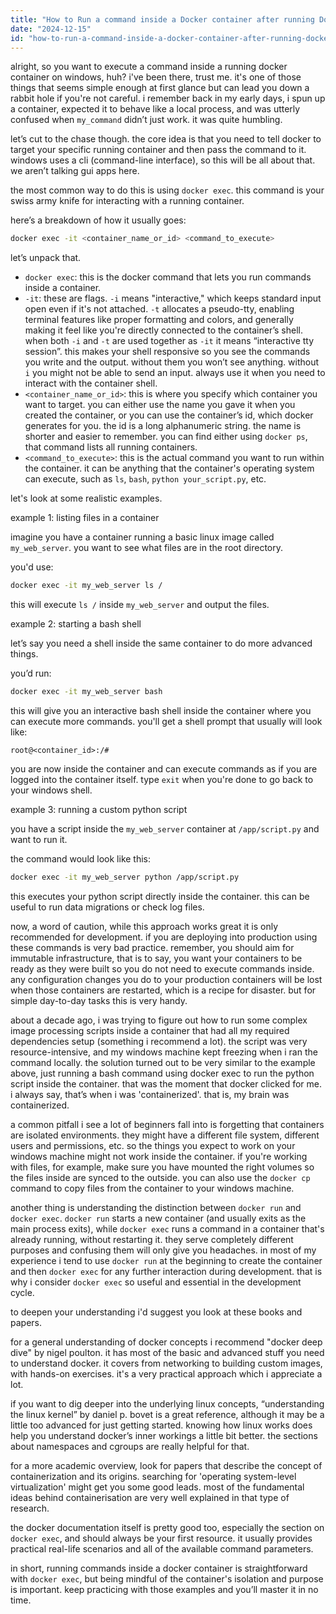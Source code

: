 ```yaml
---
title: "How to Run a command inside a Docker container after running Docker on Windows?"
date: "2024-12-15"
id: "how-to-run-a-command-inside-a-docker-container-after-running-docker-on-windows"
---
```


alright, so you want to execute a command inside a running docker container on windows, huh? i've been there, trust me. it's one of those things that seems simple enough at first glance but can lead you down a rabbit hole if you're not careful. i remember back in my early days, i spun up a container, expected it to behave like a local process, and was utterly confused when `my_command` didn’t just work. it was quite humbling.

let’s cut to the chase though. the core idea is that you need to tell docker to target your specific running container and then pass the command to it. windows uses a cli (command-line interface), so this will be all about that. we aren’t talking gui apps here.

the most common way to do this is using `docker exec`. this command is your swiss army knife for interacting with a running container.

here’s a breakdown of how it usually goes:

```bash
docker exec -it <container_name_or_id> <command_to_execute>
```

let’s unpack that.

*   `docker exec`: this is the docker command that lets you run commands inside a container.
*   `-it`:  these are flags. `-i` means "interactive," which keeps standard input open even if it's not attached. `-t` allocates a pseudo-tty, enabling terminal features like proper formatting and colors, and generally making it feel like you're directly connected to the container’s shell. when both `-i` and `-t` are used together as `-it` it means “interactive tty session”. this makes your shell responsive so you see the commands you write and the output. without them you won’t see anything. without `i` you might not be able to send an input. always use it when you need to interact with the container shell.
*   `<container_name_or_id>`: this is where you specify which container you want to target. you can either use the name you gave it when you created the container, or you can use the container’s id, which docker generates for you. the id is a long alphanumeric string. the name is shorter and easier to remember. you can find either using `docker ps`, that command lists all running containers.
*   `<command_to_execute>`: this is the actual command you want to run within the container. it can be anything that the container's operating system can execute, such as `ls`, `bash`, `python your_script.py`, etc.

let's look at some realistic examples.

example 1: listing files in a container

imagine you have a container running a basic linux image called `my_web_server`. you want to see what files are in the root directory.

you'd use:

```bash
docker exec -it my_web_server ls /
```

this will execute `ls /` inside `my_web_server` and output the files.

example 2: starting a bash shell

let’s say you need a shell inside the same container to do more advanced things.

you’d run:

```bash
docker exec -it my_web_server bash
```

this will give you an interactive bash shell inside the container where you can execute more commands. you'll get a shell prompt that usually will look like:

```
root@<container_id>:/#
```

you are now inside the container and can execute commands as if you are logged into the container itself. type `exit` when you're done to go back to your windows shell.

example 3: running a custom python script

you have a script inside the `my_web_server` container at `/app/script.py` and want to run it.

the command would look like this:

```bash
docker exec -it my_web_server python /app/script.py
```

this executes your python script directly inside the container. this can be useful to run data migrations or check log files.

now, a word of caution, while this approach works great it is only recommended for development. if you are deploying into production using these commands is very bad practice. remember, you should aim for immutable infrastructure, that is to say, you want your containers to be ready as they were built so you do not need to execute commands inside. any configuration changes you do to your production containers will be lost when those containers are restarted, which is a recipe for disaster. but for simple day-to-day tasks this is very handy.

about a decade ago, i was trying to figure out how to run some complex image processing scripts inside a container that had all my required dependencies setup (something i recommend a lot). the script was very resource-intensive, and my windows machine kept freezing when i ran the command locally. the solution turned out to be very similar to the example above, just running a bash command using docker exec to run the python script inside the container. that was the moment that docker clicked for me. i always say, that’s when i was 'containerized'. that is, my brain was containerized.

a common pitfall i see a lot of beginners fall into is forgetting that containers are isolated environments. they might have a different file system, different users and permissions, etc. so the things you expect to work on your windows machine might not work inside the container. if you're working with files, for example, make sure you have mounted the right volumes so the files inside are synced to the outside. you can also use the `docker cp` command to copy files from the container to your windows machine.

another thing is understanding the distinction between `docker run` and `docker exec`. `docker run` starts a new container (and usually exits as the main process exits), while `docker exec` runs a command in a container that's already running, without restarting it. they serve completely different purposes and confusing them will only give you headaches. in most of my experience i tend to use `docker run` at the beginning to create the container and then `docker exec` for any further interaction during development. that is why i consider `docker exec` so useful and essential in the development cycle.

to deepen your understanding i'd suggest you look at these books and papers.

for a general understanding of docker concepts i recommend "docker deep dive" by nigel poulton. it has most of the basic and advanced stuff you need to understand docker. it covers from networking to building custom images, with hands-on exercises. it's a very practical approach which i appreciate a lot.

if you want to dig deeper into the underlying linux concepts, “understanding the linux kernel” by daniel p. bovet is a great reference, although it may be a little too advanced for just getting started. knowing how linux works does help you understand docker’s inner workings a little bit better. the sections about namespaces and cgroups are really helpful for that.

for a more academic overview, look for papers that describe the concept of containerization and its origins. searching for 'operating system-level virtualization' might get you some good leads. most of the fundamental ideas behind containerisation are very well explained in that type of research.

the docker documentation itself is pretty good too, especially the section on `docker exec`, and should always be your first resource. it usually provides practical real-life scenarios and all of the available command parameters.

in short, running commands inside a docker container is straightforward with `docker exec`, but being mindful of the container's isolation and purpose is important. keep practicing with those examples and you’ll master it in no time.
